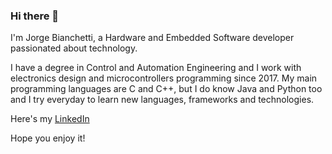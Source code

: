### Hi there 👋

I'm Jorge Bianchetti, a Hardware and Embedded Software developer passionated about technology.

I have a degree in Control and Automation Engineering and I work with electronics design and microcontrollers programming since 2017. My main programming languages are C and C++, but I do know Java and Python too and I try everyday to learn new languages, frameworks and technologies.

Here's my [LinkedIn](https://www.linkedin.com/in/jorgebianchetti/)

Hope you enjoy it!
